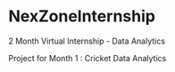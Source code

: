 # NexZoneInternship
2 Month Virtual Internship - Data Analytics

Project for Month 1 : Cricket Data Analytics
